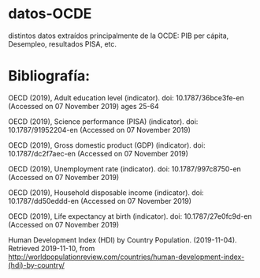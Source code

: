 # datos-OCDE
distintos datos extraídos principalmente de la OCDE: PIB per cápita, Desempleo, resultados PISA, etc. 


# Bibliografía:
OECD (2019), Adult education level (indicator). doi: 10.1787/36bce3fe-en (Accessed on 07 November 2019)
ages 25-64

OECD (2019), Science performance (PISA) (indicator). doi: 10.1787/91952204-en (Accessed on 07 November 2019)

OECD (2019), Gross domestic product (GDP) (indicator). doi: 10.1787/dc2f7aec-en (Accessed on 07 November 2019)

OECD (2019), Unemployment rate (indicator). doi: 10.1787/997c8750-en (Accessed on 07 November 2019)

OECD (2019), Household disposable income (indicator). doi: 10.1787/dd50eddd-en (Accessed on 07 November 2019)

OECD (2019), Life expectancy at birth (indicator). doi: 10.1787/27e0fc9d-en (Accessed on 07 November 2019)

Human Development Index (HDI) by Country Population. (2019-11-04). Retrieved 2019-11-10, from http://worldpopulationreview.com/countries/human-development-index-(hdi)-by-country/
